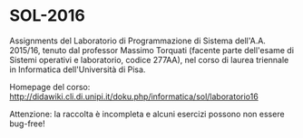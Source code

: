 # SOL-2016
Assignments del Laboratorio di Programmazione di Sistema dell'A.A. 2015/16, tenuto dal professor Massimo Torquati (facente parte dell'esame di Sistemi operativi e laboratorio, codice 277AA), nel corso di laurea triennale in Informatica dell'Università di Pisa.

Homepage del corso: http://didawiki.cli.di.unipi.it/doku.php/informatica/sol/laboratorio16

Attenzione: la raccolta è incompleta e alcuni esercizi possono non essere bug-free!
